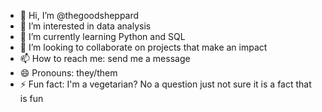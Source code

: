 - 👋 Hi, I’m @thegoodsheppard
- 👀 I’m interested in data analysis
- 🌱 I’m currently learning Python and SQL
- 💞️ I’m looking to collaborate on projects that make an impact
- 📫 How to reach me: send me a message
- 😄 Pronouns: they/them
- ⚡ Fun fact: I'm a vegetarian? No a question just not sure it is a fact that is fun

<!---
thegoodsheppard/thegoodsheppard is a ✨ special ✨ repository because its `README.md` (this file) appears on your GitHub profile.
You can click the Preview link to take a look at your changes.
--->
